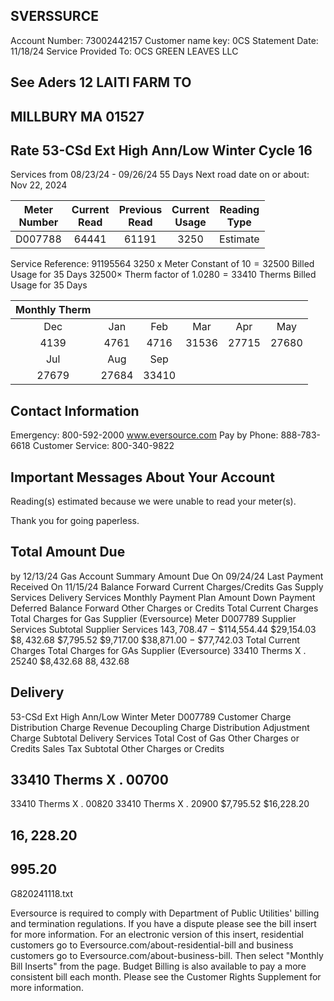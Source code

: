 ## SVERSSURCE

Account Number: 73002442157
Customer name key: 0CS
Statement Date: $11 / 18 / 24$
Service Provided To:
OCS GREEN LEAVES LLC

## See Aders 12 LAITI FARM TO

## MILLBURY MA 01527

## Rate 53-CSd Ext High Ann/Low Winter Cycle 16

Services from 08/23/24 - 09/26/24 55 Days
Next road date on or about: Nov 22, 2024

| Meter <br> Number | Current <br> Read | Previous <br> Read | Current <br> Usage | Reading <br> Type |
| :--: | :--: | :--: | :--: | :--: |
| D007788 | 64441 | 61191 | 3250 | Estimate |

Service Reference: 91195564
3250 x Meter Constant of $10=32500$ Billed Usage for 35 Days
$32500 \times$ Therm factor of $1.0280=33410$ Therms Billed Usage for 35 Days

| Monthly Therm |  |  |  |  |  |
| :--: | :--: | :--: | :--: | :--: | :--: |
| Dec | Jan | Feb | Mar | Apr | May | Jun |
| 4139 | 4761 | 4716 | 31536 | 27715 | 27680 | 32446 |
| Jul | Aug | Sep |  |  |  |  |
| 27679 | 27684 | 33410 |  |  |  |  |

## Contact Information

Emergency: 800-592-2000
www.eversource.com
Pay by Phone: 888-783-6618
Customer Service: 800-340-9822

## Important Messages About Your Account

Reading(s) estimated because we were unable to read your meter(s).

Thank you for going paperless.

## Total Amount Due

by $12 / 13 / 24$
Gas Account Summary
Amount Due On 09/24/24
Last Payment Received On 11/15/24
Balance Forward
Current Charges/Credits
Gas Supply Services
Delivery Services
Monthly Payment Plan Amount
Down Payment
Deferred Balance Forward
Other Charges or Credits
Total Current Charges
Total Charges for Gas
Supplier (Eversource)
Meter D007789
Supplier Services
Subtotal Supplier Services
$143,708.47$
$-$ \$114,554.44
\$29,154.03
$\$ 8,432.68$
\$7,795.52
\$9,717.00
\$38,871.00
$-$ \$77,742.03
Total Current Charges
Total Charges for GAs
Supplier (Eversource)
33410 Therms X . 25240
\$8,432.68
$88,432.68$

## Delivery

53-CSd Ext High Ann/Low Winter
Meter D007789
Customer Charge
Distribution Charge
Revenue Decoupling Charge
Distribution Adjustment Charge
Subtotal Delivery Services
Total Cost of Gas
Other Charges or Credits
Sales Tax
Subtotal Other Charges or Credits

## $33410$ Therms X . 00700

33410 Therms X . 00820
33410 Therms X . 20900
\$7,795.52
\$16,228.20

## $16,228.20$

## $995.20$

G820241118.txt

Eversource is required to comply with Department of Public Utilities' billing and termination regulations. If you have a dispute please see the bill insert for more information.
For an electronic version of this insert, residential customers go to Eversource.com/about-residential-bill and business customers go to Eversource.com/about-business-bill. Then select "Monthly Bill Inserts" from the page. Budget Billing is also available to pay a more consistent bill each month. Please see the Customer Rights Supplement for more information.

